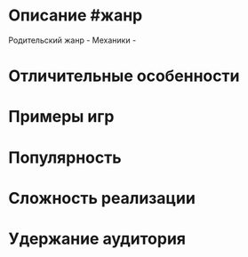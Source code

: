 # Описание  #жанр
 Родительский жанр - 
 Механики - 
# Отличительные особенности
# Примеры игр
# Популярность
# Сложность реализации
# Удержание аудитория